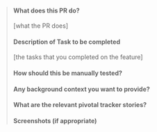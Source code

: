 > #### What does this PR do?
> [what the PR does]
>
> #### Description of Task to be completed
> [the tasks that you completed on the feature]
>
> #### How should this be manually tested?
>
> #### Any background context you want to provide?
>
> #### What are the relevant pivotal tracker stories?
>
> #### Screenshots (if appropriate)